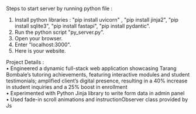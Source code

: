 Steps to start server by running python file :
1. Install python libraries : "pip install uvicorn" , "pip install jinja2", "pip install sqlite3", "pip install fastapi", "pip install pydantic".
2. Run the python script "py_server.py".
3. Open your browser.
4. Enter "localhost:3000".
5. Here is your website.

Project Details :<br />
• Engineered a dynamic full-stack web application showcasing Tarang Bombale’s tutoring achievements, featuring
interactive modules and student testimonials; amplified client’s digital presence, resulting in a 40% increase in
student inquiries and a 25% boost in enrollment<br />
• Experimented with Python Jinja library to write form data in admin panel<br />
• Used fade-in scroll animations and instructionObserver class provided by Js<br />
